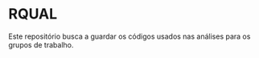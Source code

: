 # RQUAL 

Este repositório busca a guardar os códigos usados nas análises para os grupos de trabalho.
